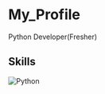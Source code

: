 # My_Profile
Python Developer(Fresher)
<br/>
## Skills
![Python](https://img.shields.io/badge/-Python-blue?logo=python)

